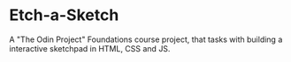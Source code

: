 # Etch-a-Sketch
A "The Odin Project" Foundations course project, that tasks with building a interactive sketchpad in HTML, CSS and JS.
 
